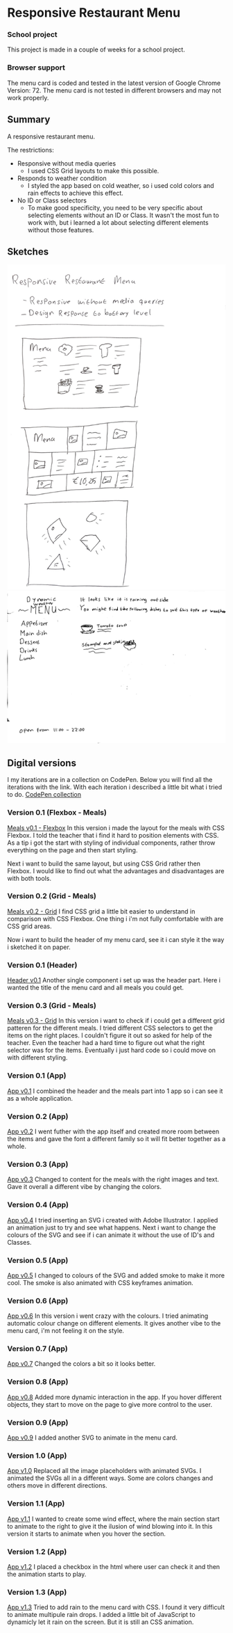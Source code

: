 # Responsive Restaurant Menu

### School project
This project is made in a couple of weeks for a school project.

### Browser support
The menu card is coded and tested in the latest version of Google Chrome Version: 72. The menu card is not tested in different browsers and may not work properly.

## Summary
A responsive restaurant menu. 

The restrictions:
- Responsive without media queries
	- I used CSS Grid layouts to make this possible.
- Responds to weather condition
	- I styled the app based on cold weather, so i used cold colors and rain effects to achieve this effect.
- No ID or Class selectors
	- To make good specificity, you need to be very specific about selecting elements without an ID or Class. It wasn't the most fun to work with, but i learned a lot about selecting different elements without those features. 

## Sketches
![Paper sketches 1](./docs/dynamic-weather-menu-sketch-1.jpg)
![Paper sketches 2](./docs/dynamic-weather-menu-sketch-2.jpg)

## Digital versions
I my iterations are in a collection on CodePen. Below you will find all the iterations with the link. With each iteration i described a little bit what i tried to do.
[CodePen collection](https://codepen.io/collection/AxzqEW/)

### Version 0.1 (Flexbox - Meals)
[Meals v0.1 - Flexbox](https://codepen.io/tjebbemarchand/pen/rPYPjy)
In this version i made the layout for the meals with CSS Flexbox. I told the teacher that i find it hard to position elements with CSS. As a tip i got the start with styling of individual components, rather throw everything on the page and then start styling.

Next i want to build the same layout, but using CSS Grid rather then Flexbox. I would like to find out what the advantages and disadvantages are with both tools.

### Version 0.2 (Grid - Meals)
[Meals v0.2 - Grid](https://codepen.io/tjebbemarchand/pen/LqrVqb)
I find CSS grid a little bit easier to understand in comparison with CSS Flexbox. One thing i i'm not fully comfortable with are CSS grid areas.

Now i want to build the header of my menu card, see it i can style it the way i sketched it on paper.

### Version 0.1 (Header)
[Header v0.1](https://codepen.io/collection/AxzqEW/)
Another single component i set up was the header part. Here i wanted the title of the menu card and all meals you could get.

### Version 0.3 (Grid - Meals)
[Meals v0.3 - Grid](https://codepen.io/tjebbemarchand/pen/WPyoKK)
In this version i want to check if i could get a different grid patteren for the different meals. I tried different CSS selectors to get the items on the right places. I couldn't figure it out so asked for help of the teacher. Even the teacher had a hard time to figure out what the right selector was for the items. Eventually i just hard code so i could move on with different styling.

### Version 0.1 (App)
[App v0.1](https://codepen.io/tjebbemarchand/pen/aXKybE)
I combined the header and the meals part into 1 app so i can see it as a whole application.

### Version 0.2 (App)
[App v0.2](https://codepen.io/tjebbemarchand/pen/YBOEqG)
I went futher with the app itself and created more room between the items and gave the font a different family so it will fit better together as a whole.

### Version 0.3 (App)
[App v0.3](https://codepen.io/tjebbemarchand/pen/omPopY)
Changed to content for the meals with the right images and text. Gave it overall a different vibe by changing the colors.

### Version 0.4 (App)
[App v0.4](https://codepen.io/tjebbemarchand/pen/RvEJPy)
I tried inserting an SVG i created with Adobe Illustrator. I applied an animation just to try and see what happens. Next i want to change the colours of the SVG and see if i can animate it without the use of ID's and Classes.

### Version 0.5 (App)
[App v0.5](https://codepen.io/tjebbemarchand/pen/gqZKBJ)
I changed to colours of the SVG and added smoke to make it more cool. The smoke is also animated with CSS keyframes animation.

### Version 0.6 (App)
[App v0.6](https://codepen.io/tjebbemarchand/pen/pGqZZa)
In this version i went crazy with the colours. I tried animating automatic colour change on different elements. It gives another vibe to the menu card, i'm not feeling it on the style.

### Version 0.7 (App)
[App v0.7](https://codepen.io/tjebbemarchand/pen/exbaMB)
Changed the colors a bit so it looks better.

### Version 0.8 (App)
[App v0.8](https://codepen.io/tjebbemarchand/pen/mvaZPN)
Added more dynamic interaction in the app. If you hover different objects, they start to move on the page to give more control to the user.

### Version 0.9 (App)
[App v0.9](https://codepen.io/tjebbemarchand/pen/yZGdEp)
I added another SVG to animate in the menu card.

### Version 1.0 (App)
[App v1.0](https://codepen.io/tjebbemarchand/pen/LqoNwx)
Replaced all the image placeholders with animated SVGs. I animated the SVGs all in a different ways. Some are colors changes and others move in different directions.

### Version 1.1 (App)
[App v1.1](https://codepen.io/tjebbemarchand/pen/EMxrKX)
I wanted to create some wind effect, where the main section start to animate to the right to give it the ilusion of wind blowing into it. In this version it starts to animate when you hover the section.

### Version 1.2 (App)
[App v1.2](https://codepen.io/tjebbemarchand/pen/JzjVYY)
I placed a checkbox in the html where user can check it and then the animation starts to play.

### Version 1.3 (App)
[App v1.3](https://codepen.io/tjebbemarchand/pen/EMaxWO)
Tried to add rain to the menu card with CSS. I found it very difficult to animate multipule rain drops. I added a little bit of JavaScript to dynamicly let it rain on the screen. But it is still an CSS animation. 
